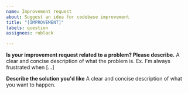 ```yaml
---
name: Improvement request
about: Suggest an idea for codebase improvement
title: "[IMPROVEMENT]"
labels: question
assignees: roblack

---
```


**Is your improvement request related to a problem? Please describe.**
A clear and concise description of what the problem is. Ex. I'm always frustrated when [...]

**Describe the solution you'd like**
A clear and concise description of what you want to happen.
